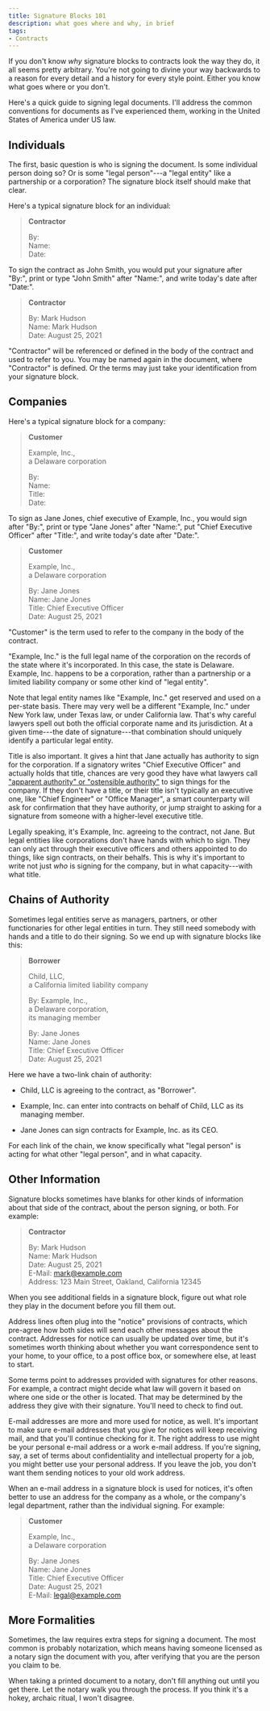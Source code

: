 ```yaml
---
title: Signature Blocks 101
description: what goes where and why, in brief
tags:
- Contracts
---
```


If you don't know _why_ signature blocks to contracts look the way they do, it all seems pretty arbitrary.  You're not going to divine your way backwards to a reason for every detail and a history for every style point.  Either you know what goes where or you don't.

Here's a quick guide to signing legal documents.  I'll address the common conventions for documents as I've experienced them, working in the United States of America under US law.

## Individuals

The first, basic question is who is signing the document.  Is some individual person doing so?  Or is some "legal person"---a "legal entity" like a partnership or a corporation?  The signature block itself should make that clear.

Here's a typical signature block for an individual:

> **Contractor**
>
> By:<br>
> Name:<br>
> Date:

To sign the contract as John Smith, you would put your signature after "By:", print or type "John Smith" after "Name:", and write today's date after "Date:".

> **Contractor**
>
> By: <span class="conformedSignature">Mark Hudson</span><br>
> Name: <span class="completedBySignatory">Mark Hudson</span><br>
> Date: <span class="completedBySignatory">August 25, 2021</span>

"Contractor" will be referenced or defined in the body of the contract and used to refer to you.  You may be named again in the document, where "Contractor" is defined.  Or the terms may just take your identification from your signature block.

## Companies

Here's a typical signature block for a company:

> **Customer**
>
> Example, Inc.,<br>
> a Delaware corporation
>
> By:<br>
> Name:<br>
> Title:<br>
> Date:

To sign as Jane Jones, chief executive of Example, Inc., you would sign after "By:", print or type "Jane Jones" after "Name:", put "Chief Executive Officer" after "Title:", and write today's date after "Date:".

> **Customer**
>
> Example, Inc.,<br>
> a Delaware corporation
>
> By: <span class="conformedSignature">Jane Jones</span><br>
> Name: <span class="completedBySignatory">Jane Jones</span><br>
> Title: <span class="completedBySignatory">Chief Executive Officer</span><br>
> Date: <span class="completedBySignatory">August 25, 2021</span>

"Customer" is the term used to refer to the company in the body of the contract.

"Example, Inc." is the full legal name of the corporation on the records of the state where it's incorporated.  In this case, the state is Delaware.  Example, Inc. happens to be a corporation, rather than a partnership or a limited liability company or some other kind of "legal entity".

Note that legal entity names like "Example, Inc." get reserved and used on a per-state basis.  There may very well be a different "Example, Inc." under New York law, under Texas law, or under California law.  That's why careful lawyers spell out both the official corporate name and its jurisdiction.  At a given time---the date of signature---that combination should uniquely identify a particular legal entity.

Title is also important.  It gives a hint that Jane actually has authority to sign for the corporation.  If a signatory writes "Chief Executive Officer" and actually holds that title, chances are very good they have what lawyers call ["apparent authority" or "ostensible authority"](https://en.wikipedia.org/wiki/Apparent_authority) to sign things for the company.  If they don't have a title, or their title isn't typically an executive one, like "Chief Engineer" or "Office Manager", a smart counterparty will ask for confirmation that they have authority, or jump straight to asking for a signature from someone with a higher-level executive title.

Legally speaking, it's Example, Inc. agreeing to the contract, not Jane.  But legal entities like corporations don't have hands with which to sign.  They can only act through their executive officers and others appointed to do things, like sign contracts, on their behalfs.  This is why it's important to write not just _who_ is signing for the company, but in what capacity---with what title.

## Chains of Authority

Sometimes legal entities serve as managers, partners, or other functionaries for other legal entities in turn.  They still need somebody with hands and a title to do their signing.  So we end up with signature blocks like this:

> **Borrower**
>
> Child, LLC,<br>
> a California limited liability company
>
> By: Example, Inc.,<br>
> a Delaware corporation,<br>
> its managing member
>
> By: <span class="conformedSignature">Jane Jones</span><br>
> Name: <span class="completedBySignatory">Jane Jones</span><br>
> Title: <span class="completedBySignatory">Chief Executive Officer</span><br>
> Date: <span class="completedBySignatory">August 25, 2021</span>

Here we have a two-link chain of authority:

- Child, LLC is agreeing to the contract, as "Borrower".

- Example, Inc. can enter into contracts on behalf of Child, LLC as its managing member.

- Jane Jones can sign contracts for Example, Inc. as its CEO.

For each link of the chain, we know specifically what "legal person" is acting for what other "legal person", and in what capacity.

## Other Information

Signature blocks sometimes have blanks for other kinds of information about that side of the contract, about the person signing, or both.  For example:

> **Contractor**
>
> By: <span class="conformedSignature">Mark Hudson</span><br>
> Name: <span class="completedBySignatory">Mark Hudson</span><br>
> Date: <span class="completedBySignatory">August 25, 2021</span><br>
> E-Mail: <span class="completedBySignatory">mark@example.com</span><br>
> Address: <span class="completedBySignatory">123 Main Street, Oakland, California 12345</span>

When you see additional fields in a signature block, figure out what role they play in the document before you fill them out.

Address lines often plug into the "notice" provisions of contracts, which pre-agree how both sides will send each other messages about the contract.  Addresses for notice can usually be updated over time, but it's sometimes worth thinking about whether you want correspondence sent to your home, to your office, to a post office box, or somewhere else, at least to start.

Some terms point to addresses provided with signatures for other reasons.  For example, a contract might decide what law will govern it based on where one side or the other is located.  That may be determined by the address they give with their signature.  You'll need to check to find out.

E-mail addresses are more and more used for notice, as well.  It's important to make sure e-mail addresses that you give for notices will keep receiving mail, and that you'll continue checking for it.  The right address to use might be your personal e-mail address or a work e-mail address.  If you're signing, say, a set of terms about confidentiality and intellectual property for a job, you might better use your personal address.  If you leave the job, you don't want them sending notices to your old work address.

When an e-mail address in a signature block is used for notices, it's often better to use an address for the company as a whole, or the company's legal department, rather than the individual signing.  For example:

> **Customer**
>
> Example, Inc.,<br>
> a Delaware corporation
>
> By: <span class="conformedSignature">Jane Jones</span><br>
> Name: <span class="completedBySignatory">Jane Jones</span><br>
> Title: <span class="completedBySignatory">Chief Executive Officer</span><br>
> Date: <span class="completedBySignatory">August 25, 2021</span><br>
> E-Mail: <span class="completedBySignatory">legal@example.com</span>

## More Formalities

Sometimes, the law requires extra steps for signing a document.  The most common is probably notarization, which means having someone licensed as a notary sign the document with you, after verifying that you are the person you claim to be.

When taking a printed document to a notary, don't fill anything out until you get there.  Let the notary walk you through the process.  If you think it's a hokey, archaic ritual, I won't disagree.
